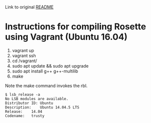 Link to original [README](README)

# Instructions for compiling Rosette using Vagrant (Ubuntu 16.04)

1. vagrant up
2. vagrant ssh
3. cd /vagrant/
4. sudo apt update && sudo apt upgrade
5. sudo apt install g++ g++-multilib
6. make

Note the make command invokes the rbl.

```
$ lsb_release -a
No LSB modules are available.
Distributor ID:	Ubuntu
Description:	Ubuntu 14.04.5 LTS
Release:	14.04
Codename:	trusty
```
